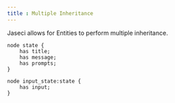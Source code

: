 ```yaml
---
title : Multiple Inheritance 
---
```

Jaseci allows for Entities to perform multiple inheritance.

```jac
node state {
    has title;
    has message;
    has prompts;
}

node input_state:state {
    has input;
}

```